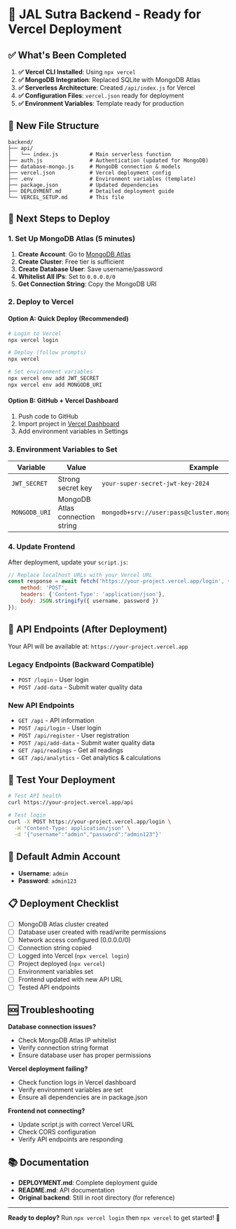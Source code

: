 # 🚀 JAL Sutra Backend - Ready for Vercel Deployment

## ✅ What's Been Completed

1. **✅ Vercel CLI Installed**: Using `npx vercel`
2. **✅ MongoDB Integration**: Replaced SQLite with MongoDB Atlas
3. **✅ Serverless Architecture**: Created `/api/index.js` for Vercel
4. **✅ Configuration Files**: `vercel.json` ready for deployment
5. **✅ Environment Variables**: Template ready for production

## 📁 New File Structure

```
backend/
├── api/
│   └── index.js          # Main serverless function
├── auth.js               # Authentication (updated for MongoDB)
├── database-mongo.js     # MongoDB connection & models
├── vercel.json           # Vercel deployment config
├── .env                  # Environment variables (template)
├── package.json          # Updated dependencies
├── DEPLOYMENT.md         # Detailed deployment guide
└── VERCEL_SETUP.md       # This file
```

## 🎯 Next Steps to Deploy

### 1. Set Up MongoDB Atlas (5 minutes)

1. **Create Account**: Go to [MongoDB Atlas](https://www.mongodb.com/atlas)
2. **Create Cluster**: Free tier is sufficient
3. **Create Database User**: Save username/password
4. **Whitelist All IPs**: Set to `0.0.0.0/0`
5. **Get Connection String**: Copy the MongoDB URI

### 2. Deploy to Vercel

#### Option A: Quick Deploy (Recommended)

```bash
# Login to Vercel
npx vercel login

# Deploy (follow prompts)
npx vercel

# Set environment variables
npx vercel env add JWT_SECRET
npx vercel env add MONGODB_URI
```

#### Option B: GitHub + Vercel Dashboard

1. Push code to GitHub
2. Import project in [Vercel Dashboard](https://vercel.com/dashboard)
3. Add environment variables in Settings

### 3. Environment Variables to Set

| Variable | Value | Example |
|----------|-------|---------|
| `JWT_SECRET` | Strong secret key | `your-super-secret-jwt-key-2024` |
| `MONGODB_URI` | MongoDB Atlas connection string | `mongodb+srv://user:pass@cluster.mongodb.net/water_quality` |

### 4. Update Frontend

After deployment, update your `script.js`:

```javascript
// Replace localhost URLs with your Vercel URL
const response = await fetch('https://your-project.vercel.app/login', {
    method: 'POST',
    headers: {'Content-Type': 'application/json'},
    body: JSON.stringify({ username, password })
});
```

## 🔗 API Endpoints (After Deployment)

Your API will be available at: `https://your-project.vercel.app`

### Legacy Endpoints (Backward Compatible)
- `POST /login` - User login
- `POST /add-data` - Submit water quality data

### New API Endpoints  
- `GET /api` - API information
- `POST /api/login` - User login
- `POST /api/register` - User registration
- `POST /api/add-data` - Submit water quality data
- `GET /api/readings` - Get all readings
- `GET /api/analytics` - Get analytics & calculations

## 🧪 Test Your Deployment

```bash
# Test API health
curl https://your-project.vercel.app/api

# Test login
curl -X POST https://your-project.vercel.app/login \
  -H "Content-Type: application/json" \
  -d '{"username":"admin","password":"admin123"}'
```

## 🔐 Default Admin Account

- **Username**: `admin`
- **Password**: `admin123`

## 📋 Deployment Checklist

- [ ] MongoDB Atlas cluster created
- [ ] Database user created with read/write permissions  
- [ ] Network access configured (0.0.0.0/0)
- [ ] Connection string copied
- [ ] Logged into Vercel (`npx vercel login`)
- [ ] Project deployed (`npx vercel`)
- [ ] Environment variables set
- [ ] Frontend updated with new API URL
- [ ] Tested API endpoints

## 🆘 Troubleshooting

**Database connection issues?**
- Check MongoDB Atlas IP whitelist
- Verify connection string format
- Ensure database user has proper permissions

**Vercel deployment failing?**
- Check function logs in Vercel dashboard
- Verify environment variables are set
- Ensure all dependencies are in package.json

**Frontend not connecting?**
- Update script.js with correct Vercel URL
- Check CORS configuration
- Verify API endpoints are responding

## 📚 Documentation

- **DEPLOYMENT.md**: Complete deployment guide
- **README.md**: API documentation
- **Original backend**: Still in root directory (for reference)

---

**Ready to deploy?** Run `npx vercel login` then `npx vercel` to get started! 🚀
